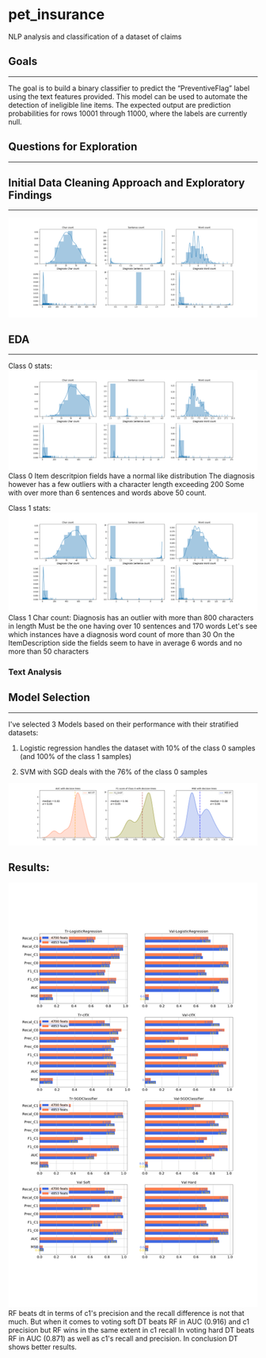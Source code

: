 # pet_insurance
NLP analysis and classification of a dataset of claims


## Goals
---
The goal is to build a binary classifier to predict the “PreventiveFlag” label using the text features provided. This model can be used to automate the detection of ineligible line items. The expected output are prediction probabilities for rows 10001 through 11000, where the labels are currently null.

## Questions for Exploration
---

## Initial Data Cleaning Approach and Exploratory Findings
---
![**Figure 1. Statistics on the whole dataset**](graphics/dataset_stats.png)

## EDA
--- 
Class 0 stats: 
![**Figure 2. **](graphics/class0_stats.png)
Class 0 Item descritpion fields have a normal like distribution The diagnosis however has a few outliers with a character length exceeding 200 Some with over more than 6 sentences and words above 50 count.

Class 1 stats: 
![**Figure 3. **](graphics/class1_stats.png)
Class 1 Char count: Diagnosis has an outlier with more than 800 characters in length Must be the one having over 10 sentences and 170 words Let's see which instances have a diagnosis word count of more than 30 On the ItemDescription side the fields seem to have in average 6 words and no more than 50 characters

### Text Analysis

## Model Selection
---
I've selected 3 Models based on their performance with their stratified datasets:
1. Logistic regression handles the dataset with 10% of the class 0 samples (and 100% of the class 1 samples)

3. SVM with SGD deals with the 76% of the class 0 samples 

![**Figure 3. **](graphics/SetWithDT_stats.png)

## Results: 
![**Figure 4. **](graphics/comparissonRFvsDT.png)
RF beats dt in terms of c1's precision and the recall difference is not that much. But when it comes to voting soft DT beats RF in AUC (0.916) and c1 precision but RF wins in the same extent in c1 recall
In voting hard DT beats RF in AUC (0.871) as well as c1's recall and precision. 
In conclusion DT shows better results. 


